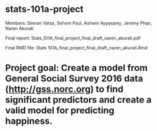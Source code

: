 # stats-101a-project

Members: Simran Vatsa, Sohom Paul, Ashwin Ayyasamy, Jeremy Phan, Naren Akurati

Final report: Stats_101A_final_project_final_draft_naren_akurati.pdf

Final RMD file: Stats 101A_final_project_final_draft_naren_akurati.Rmd

# Project goal: Create a model from General Social Survey 2016 data (http://gss.norc.org) to find significant predictors and create a valid model for predicting happiness.
